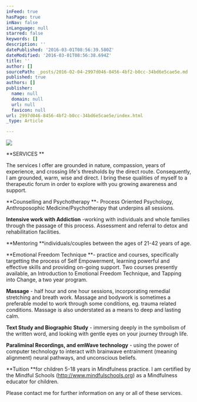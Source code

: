 ```yaml
---
inFeed: true
hasPage: true
inNav: false
inLanguage: null
starred: false
keywords: []
description: ''
datePublished: '2016-03-01T08:56:39.580Z'
dateModified: '2016-03-01T08:56:38.694Z'
title: ''
author: []
sourcePath: _posts/2016-02-04-2997d046-8456-4bf2-b0cc-34bd6e5cae5e.md
published: true
authors: []
publisher:
  name: null
  domain: null
  url: null
  favicon: null
url: 2997d046-8456-4bf2-b0cc-34bd6e5cae5e/index.html
_type: Article

---
```

![](https://the-grid-user-content.s3-us-west-2.amazonaws.com/c7b650c3-5368-4a41-800d-53aa2f71275e.jpg)

**SERVICES **

The services I offer are grounded in nature, compassion, years of experience, and crossing life's thresholds by the direct route. Consequently, I am grounded, warm, wise and direct. I bring these qualities of myself to a therapeutic forum in order to explore with you growing awareness and support. 

**Counselling and Psychotherapy **-  Process Oriented Psychology, Anthroposophic Medicine/Psychotherapy that underpins all sessions. 

**Intensive work with Addiction** -working with individuals and whole families through the passage of this process. Assessment and referral to detox and rehabilitation facilities. 

**Mentoring **individuals/couples between the ages of 21-42 years of age. 

**Emotional Freedom Technique **- practice and courses, specifically targetting the process of Self Empowerment, learning powerful and effective skills and providing on-going support. Two courses presently available, an Introduction to Emotional Freedom Technique, and Tapping into Change, a two year program. 

**Massage** - half hour and one hour sessions, incorporating remedial stretching and breath work. Massage and bodywork is sometimes a preferable model to work through some conditions, eg. trauma related conditions. Massage is also understated as a means to deep and lasting calm. 

**Text Study and Biographic Study** - immersing deeply in the symbolism of the written word, and looking with gentle eyes on your journey through life. 

**Paraliminal Recordings, and emWave technology** - using the power of computer technology to interact with brainwave entrainment (meaning alignment)  neural pathways, and unconscious beliefs. 

**Tuition **for children 5-18 years in Mindfulness practice. I am certified by the Mindful Schools (http://www.mindfulschools.org) as a Mindfulness educator for children. 

Please contact me for further information on any or all of these services.